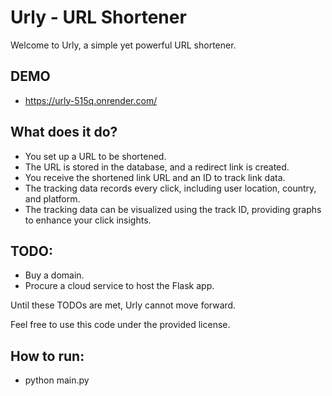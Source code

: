 # Urly - URL Shortener

Welcome to Urly, a simple yet powerful URL shortener.

## DEMO
 - https://urly-515q.onrender.com/

## What does it do?

- You set up a URL to be shortened.
- The URL is stored in the database, and a redirect link is created.
- You receive the shortened link URL and an ID to track link data.
- The tracking data records every click, including user location, country, and platform.
- The tracking data can be visualized using the track ID, providing graphs to enhance your click insights.

## TODO:

- Buy a domain.
- Procure a cloud service to host the Flask app.

Until these TODOs are met, Urly cannot move forward.

Feel free to use this code under the provided license.

## How to run:
 - python main.py
